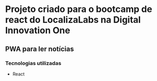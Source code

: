 # Projeto criado para o bootcamp de react do LocalizaLabs na Digital Innovation One

## PWA para ler notícias

### Tecnologias utilizadas

- React
